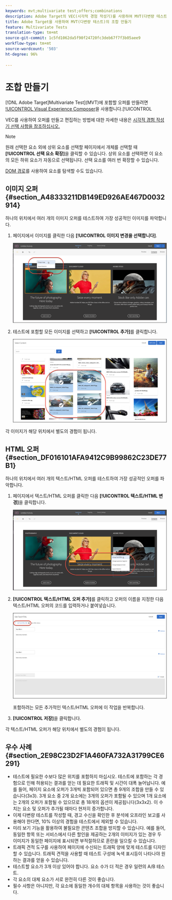 ```yaml
---
keywords: mvt;multivariate test;offers;combinations
description: Adobe Target의 VEC(시각적 경험 작성기)를 사용하여 MVT(다변량 테스트)에 포함할 오퍼를 만듭니다.
title: Adobe Target을 사용하여 MVT(다변량 테스트)의 조합 만들기
feature: Multivariate Tests
translation-type: tm+mt
source-git-commit: 1c5fd1062da5f90f24720fc3deb67f7f3b05aee9
workflow-type: tm+mt
source-wordcount: '503'
ht-degree: 96%

---
```



# 조합 만들기

[!DNL Adobe Target]Multivariate Test](MVT)에 포함할 오퍼를 만들려면 [!UICONTROL Visual Experience Composer](VEC)을 사용합니다.[!UICONTROL 

VEC를 사용하여 오퍼를 만들고 편집하는 방법에 대한 자세한 내용은 [시각적 경험 작성기 선택 사항을 참조하십시오.](/help/c-experiences/c-visual-experience-composer/viztarget-options.md)

>[!NOTE]
>
>원래 선택한 요소 외에 상위 요소를 선택할 페이지에서 개체를 선택할 때 **[!UICONTROL 선택 요소 확장]**&#x200B;을 클릭할 수 있습니다. 상위 요소를 선택하면 이 요소의 모든 하위 요소가 자동으로 선택됩니다. 선택 요소를 여러 번 확장할 수 있습니다.
>
>[DOM 경로](/help/c-experiences/c-visual-experience-composer/viztarget-options.md#dom-path)를 사용하여 요소를 탐색할 수도 있습니다.

## 이미지 오퍼 {#section_A48333211DB149ED926AE467D0032914}

하나의 위치에서 여러 개의 이미지 오퍼를 테스트하여 가장 성공적인 이미지를 파악합니다.

1. 페이지에서 이미지를 클릭한 다음 **[!UICONTROL 이미지 변경을 선택합니다]**.

   ![이미지 변경 옵션](/help/c-activities/c-multivariate-testing/t-create-multivariate-test/assets/changeimage.png)

1. 테스트에 포함할 모든 이미지를 선택하고 **[!UICONTROL 추가]**&#x200B;를 클릭합니다.

   ![이미지 추가에 사용된 콘텐츠 선택 대화 상자](/help/c-activities/c-multivariate-testing/t-create-multivariate-test/assets/addimage.png)

각 이미지가 해당 위치에서 별도의 경험이 됩니다.

## HTML 오퍼 {#section_DF016101AFA9412C9B99862C23DE77B1}

하나의 위치에서 여러 개의 텍스트/HTML 오퍼를 테스트하여 가장 성공적인 오퍼를 파악합니다.

1. 페이지에서 텍스트/HTML 오퍼를 클릭한 다음 **[!UICONTROL 텍스트/HTML 변경]**&#x200B;을 클릭합니다.

   ![텍스트/HTML 변경](/help/c-activities/c-multivariate-testing/t-create-multivariate-test/assets/changehtml.png)

1. **[!UICONTROL 텍스트/HTML 오퍼 추가]**&#x200B;를 클릭하고 오퍼의 이름을 지정한 다음 텍스트/HTML 오퍼의 코드를 입력하거나 붙여넣습니다.

   ![오퍼 편집](/help/c-activities/c-multivariate-testing/t-create-multivariate-test/assets/editoffers.png)

   포함하려는 모든 추가적인 텍스트/HTML 오퍼에 이 작업을 반복합니다.

1. **[!UICONTROL 저장]**&#x200B;을 클릭합니다.

각 텍스트/HTML 오퍼가 해당 위치에서 별도의 경험이 됩니다.

## 우수 사례 {#section_2E98C23D2F1A460FA732A31799CE6291}

* 테스트에 필요한 수보다 많은 위치를 포함하지 마십시오. 테스트에 포함하는 각 경험으로 인해 허용되는 결과를 얻는 데 필요한 트래픽 및 시간이 대폭 늘어납니다. 예를 들어, 페이지 요소에 오퍼가 3개씩 포함되어 있으면 총 9개의 조합을 만들 수 있습니다(3x3). 3개 요소 중 2개 요소에는 3개의 오퍼가 포함될 수 있으며 1개 요소에는 2개의 오퍼가 포함될 수 있으므로 총 18개의 옵션이 제공됩니다(3x3x2). 이 수치는 요소 및 오퍼가 추가될 때마다 현저히 증가합니다.
* 이제 다변량 테스트를 작성할 때, 경고 수신을 확인한 후 분석에 오프라인 보고를 사용해야 한다면, 10% 이상의 경험을 테스트에서 제외할 수 있습니다.
* 미리 보기 기능을 활용하여 불필요한 콘텐츠 조합을 방지할 수 있습니다. 예를 들어, 동일한 항목 또는 서비스에서 다른 할인을 제공하는 2개의 이미지가 있는 경우 두 이미지가 동일한 페이지에 표시되면 부적절하므로 혼란을 일으킬 수 있습니다.
* 트래픽 견적 도구를 사용하여 페이지에 수신되는 트래픽 양에 맞게 테스트를 디자인할 수 있습니다. 트래픽 견적을 사용할 때 테스트 구성에 녹색 표시등이 나타나야 원하는 결과를 얻을 수 있습니다.
* 테스트할 요소가 3개 이상 있어야 합니다. 요소 수가 더 적은 경우 일련의 A/B 테스트.
* 각 요소의 대체 요소가 서로 완전히 다른 것이 좋습니다.
* 필수 사항은 아니지만, 각 요소에 동일한 개수의 대체 항목을 사용하는 것이 좋습니다.

